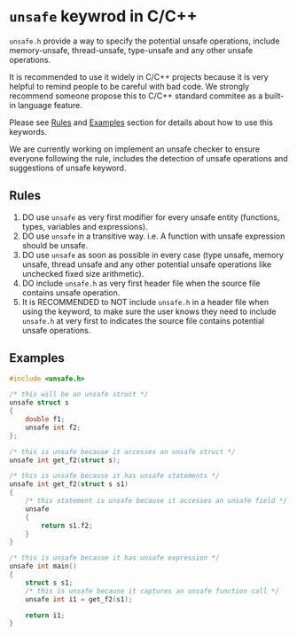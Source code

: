 # `unsafe` keywrod in C/C++

`unsafe.h` provide a way to specify the potential unsafe operations, include memory-unsafe, thread-unsafe, type-unsafe and any other unsafe operations. 

It is recommended to use it widely in C/C++ projects because it is very helpful to remind people to be careful with bad code. We strongly recommend someone propose this to C/C++ standard commitee as a built-in language feature.

Please see [Rules](#Rules) and [Examples](#Examples) section for details about how to use this keywords.

We are currently working on implement an unsafe checker to ensure everyone following the rule, includes the detection of unsafe operations and suggestions of unsafe keyword.

## Rules

1. DO use `unsafe` as very first modifier for every unsafe entity (functions, types, variables and expressions).
2. DO use `unsafe` in a transitive way. i.e. A function with unsafe expression should be unsafe.
3. DO use `unsafe` as soon as possible in every case (type unsafe, memory unsafe, thread unsafe and any other potential unsafe operations like unchecked fixed size arithmetic).
4. DO include `unsafe.h` as very first header file when the source file contains unsafe operation.
5. It is RECOMMENDED to NOT include `unsafe.h` in a header file when using the keyword, to make sure the user knows they need to include `unsafe.h` at very first to indicates the source file contains potential unsafe operations.

## Examples

```C++
#include <unsafe.h>

/* this will be an unsafe struct */
unsafe struct s
{
    double f1;
    unsafe int f2;
};

/* this is unsafe because it accesses an unsafe struct */
unsafe int get_f2(struct s);

/* this is unsafe because it has unsafe statements */
unsafe int get_f2(struct s s1)
{
    /* this statement is unsafe because it accesses an unsafe field */
    unsafe
    {
        return s1.f2;
    }
}

/* this is unsafe because it has unsafe expression */
unsafe int main()
{
    struct s s1;
    /* this is unsafe because it captures an unsafe function call */
    unsafe int i1 = get_f2(s1);

    return i1;
}
```